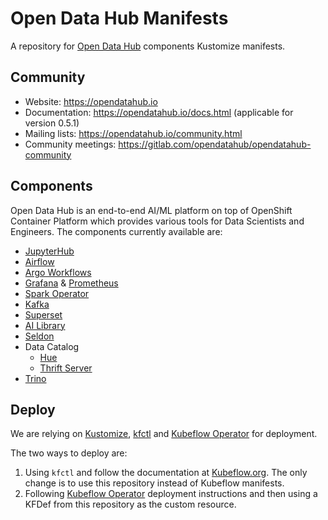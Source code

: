 # Open Data Hub Manifests
A repository for [Open Data Hub](https://opendatahub.io) components Kustomize manifests.

## Community

* Website: https://opendatahub.io
* Documentation: https://opendatahub.io/docs.html (applicable for version 0.5.1)
* Mailing lists: https://opendatahub.io/community.html
* Community meetings: https://gitlab.com/opendatahub/opendatahub-community

## Components

Open Data Hub is an end-to-end AI/ML platform on top of OpenShift Container Platform which provides various tools for Data Scientists and Engineers. The components currently available are:

* [JupyterHub](jupyterhub/README.md)
* [Airflow](airflow/README.md)
* [Argo Workflows](odhargo/README.md)
* [Grafana](grafana/README.md) & [Prometheus](prometheus/README.md)
* [Spark Operator](radanalyticsio/README.md)
* [Kafka](kafka/README.md)
* [Superset](superset/README.md)
* [AI Library](ai-library/README.md)
* [Seldon](odhseldon/README.md)
* Data Catalog
    * [Hue](hue/README.md)
    * [Thrift Server](thriftserver/README.md)
* [Trino](trino/README.md)

## Deploy

We are relying on [Kustomize](https://github.com/kubernetes-sigs/kustomize), [kfctl](https://github.com/kubeflow/kfctl) and [Kubeflow Operator](https://github.com/kubeflow/kfctl/blob/master/operator.md) for deployment.

The two ways to deploy are:

1. Using `kfctl` and follow the documentation at [Kubeflow.org](https://www.kubeflow.org/docs/openshift/). The only change is to use this repository instead of Kubeflow manifests.
2. Following  [Kubeflow Operator](https://github.com/kubeflow/kfctl/blob/master/operator.md) deployment instructions and then using a KFDef from this repository as the custom resource.
